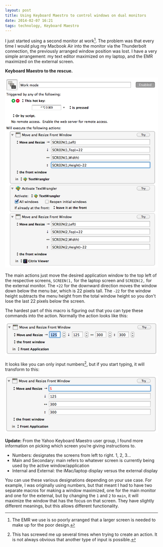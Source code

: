 ```yaml
---
layout: post
title: Using Keyboard Maestro to control windows on dual monitors
date: 2014-02-07 16:21  
tags: technology, Keyboard Maestro
---
```


I just started using a second monitor at work[^140207162201]. The problem was that every time I would plug my Macbook Air into the monitor via the Thunderbolt connection, the previously arranged window position was lost. I have a very simple arrangement: my text editor maximized on my laptop, and the EMR maximized on the external screen. 

**Keyboard Maestro to the rescue.**

[![](/images/Keyboard_Maestro_Dual_Screens.png)](/images/Keyboard_Maestro_Dual_Screens.png) 

The main actions just move the desired application window to the top left of the respective screens, `SCREEN(1,` for the laptop screen and `SCREEN(2,` for the external monitor. The `+22` for the downward direction moves the window down below the menu bar, which is 22 pixels tall. The `-22` for the window height subtracts the menu height from the total window height so you don't lose the last 22 pixels below the screen. 

The hardest part of this macro is figuring out that you can type these commands into the action. Normally the action looks like this:

[![](/images/Move_and_resize_1.png)](/images/Move_and_resize_1.png) 

It looks like you can only input numbers[^140207163434], but if you start typing, it will transform to this:

[![](/images/Move_and_resize_2.png)](/images/Move_and_resize_2.png)

**Update:** From the Yahoo Keyboard Maestro user group, I found more information on picking which screen you’re giving instructions to. 

- Numbers: designates the screens from left to right. 1, 2, 3…
- Main and Secondary: main refers to whatever screen is currently being used by the active window/application
- Internal and External: the iMac/laptop display versus the external display

You can use these various designations depending on your use case. For example, I was originally using numbers, but that meant I had to have two separate macros for making a window maximized, one for the main monitor and one for the external, but by changing the `1` and `2` to `main`, it will maximize the window that has the focus on that screen. They have slightly different meanings, but this allows different functionality. 

[^140207162201]: The EMR we use is so poorly arranged that a larger screen is needed to make up for the poor design.

[^140207163434]: This has screwed me up several times when trying to create an action. It is not always obvious that another type of input is possible.